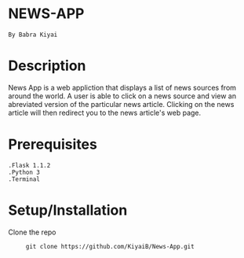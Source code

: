 # NEWS-APP

    By Babra Kiyai

# Description

News App is a web appliction that displays a list of news sources from around the world. A user is able to click on a news source and view an abreviated version of the particular news article. Clicking on the news article will then redirect you to the news article's web page.

# Prerequisites

    .Flask 1.1.2
    .Python 3
    .Terminal 

# Setup/Installation

Clone the repo
  
         git clone https://github.com/KiyaiB/News-App.git
